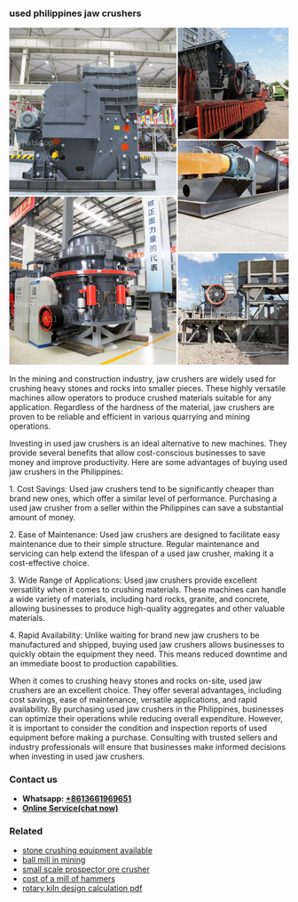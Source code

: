<h3>used philippines jaw crushers</h3><img src='1708666496.jpg' alt=''><p>In the mining and construction industry, jaw crushers are widely used for crushing heavy stones and rocks into smaller pieces. These highly versatile machines allow operators to produce crushed materials suitable for any application. Regardless of the hardness of the material, jaw crushers are proven to be reliable and efficient in various quarrying and mining operations.</p><p>Investing in used jaw crushers is an ideal alternative to new machines. They provide several benefits that allow cost-conscious businesses to save money and improve productivity. Here are some advantages of buying used jaw crushers in the Philippines:</p><p>1. Cost Savings: Used jaw crushers tend to be significantly cheaper than brand new ones, which offer a similar level of performance. Purchasing a used jaw crusher from a seller within the Philippines can save a substantial amount of money.</p><p>2. Ease of Maintenance: Used jaw crushers are designed to facilitate easy maintenance due to their simple structure. Regular maintenance and servicing can help extend the lifespan of a used jaw crusher, making it a cost-effective choice.</p><p>3. Wide Range of Applications: Used jaw crushers provide excellent versatility when it comes to crushing materials. These machines can handle a wide variety of materials, including hard rocks, granite, and concrete, allowing businesses to produce high-quality aggregates and other valuable materials.</p><p>4. Rapid Availability: Unlike waiting for brand new jaw crushers to be manufactured and shipped, buying used jaw crushers allows businesses to quickly obtain the equipment they need. This means reduced downtime and an immediate boost to production capabilities.</p><p>When it comes to crushing heavy stones and rocks on-site, used jaw crushers are an excellent choice. They offer several advantages, including cost savings, ease of maintenance, versatile applications, and rapid availability. By purchasing used jaw crushers in the Philippines, businesses can optimize their operations while reducing overall expenditure. However, it is important to consider the condition and inspection reports of used equipment before making a purchase. Consulting with trusted sellers and industry professionals will ensure that businesses make informed decisions when investing in used jaw crushers.</p><h3>Contact us</h3><ul><li><strong>Whatsapp:&nbsp;<a href="https://wa.me/8613661969651">+8613661969651</a></strong></li><li><a href="https://swt.shibang-china.com/?git&amp;zhl&amp;used philippines jaw crushers"><strong>Online Service(chat now)</strong></a></li></ul><h3>Related</h3><ul><li><a href='stone crushing equipment available.md'>stone crushing equipment available</a></li><li><a href='ball mill in mining.md'>ball mill in mining</a></li><li><a href='small scale prospector ore crusher.md'>small scale prospector ore crusher</a></li><li><a href='cost of a mill of hammers.md'>cost of a mill of hammers</a></li><li><a href='rotary kiln design calculation pdf.md'>rotary kiln design calculation pdf</a></li></ul>